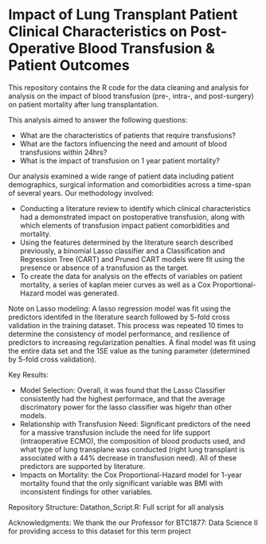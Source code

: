 # Impact of Lung Transplant Patient Clinical Characteristics on Post-Operative Blood Transfusion & Patient Outcomes

This repository contains the R code for the data cleaning and analysis for analysis on the impact of blood transfusion (pre-, intra-, and post-surgery) on patient mortality after lung transplantation. 

This analysis aimed to answer the following questions:
- What are the characteristics of patients that require transfusions?
- What are the factors influencing the need and amount of blood transfusions within 24hrs?
- What is the impact of transfusion on 1 year patient mortality?

Our analysis examined a wide range of patient data including patient demographics, surgical information and comorbidities across a time-span of several years.  Our methodology involved: 
- Conducting a literature review to identify which clinical characteristics had a demonstrated impact on postoperative transfusion, along with which elements of transfusion impact patient comorbidities and mortality.
- Using the features determined by the literature search described previously, a binomial Lasso classifier and a Classification and Regression Tree (CART) and Pruned CART models were fit using the presence or absence of a transfusion as the target.
- To create the data for analysis on the effects of variables on patient mortality, a series of kaplan meier curves as well as a Cox Proportional-Hazard model was generated. 

Note on Lasso modeling: A lasso regression model was fit using the predictors identifed in the literature search followed by 5-fold cross validation in the training dataset. This process was repeated 10 times to determine the consistency of model performance, and resilience of predictors to increasing regularization penalties. A final model was fit using the entire data set and the 1SE value as the tuning parameter (determined by 5-fold cross validation).

Key Results:
- Model Selection: Overall, it was found that the Lasso Classifier consistently had the highest performace, and that the average discrimatory power for the lasso classifier was higehr than other models. 
- Relationship with Transfusion Need: Significant predictors of the need for a massive transfusion include the need for life support (intraoperative ECMO), the composition of blood products used, and what type of lung transplane was conducted (right lung transplant is associated with a 44% decrease in transfusion need). All of these
predictors are supported by literature.
- Impacts on Mortality: the Cox Proportional-Hazard model for 1-year mortality found that the only significant variable was BMI with inconsistent findings for other variables. 
  
Repository Structure:
Datathon_Script.R: Full script for all analysis

Acknowledgments:
We thank the our Professor for BTC1877: Data Science II for providing access to this dataset for this term project

